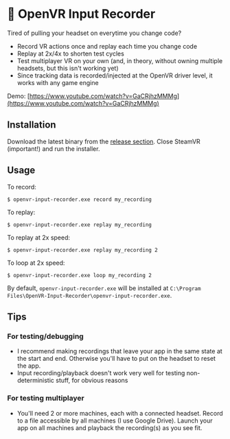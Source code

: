 # :red_circle: OpenVR Input Recorder
Tired of pulling your headset on everytime you change code?

* Record VR actions once and replay each time you change code
* Replay at 2x/4x to shorten test cycles
* Test multiplayer VR on your own (and, in theory, without owning multiple headsets, but this isn't working yet)
* Since tracking data is recorded/injected at the OpenVR driver level, it works with any game engine

Demo: [https://www.youtube.com/watch?v=GaCRjhzMMMg](https://www.youtube.com/watch?v=GaCRjhzMMMg)

## Installation
Download the latest binary from the [release section](https://github.com/lebek/openvr-input-recorder/releases). Close SteamVR (important!) and run the installer.

## Usage
To record:
```
$ openvr-input-recorder.exe record my_recording
```

To replay:
```
$ openvr-input-recorder.exe replay my_recording
```

To replay at 2x speed:
```
$ openvr-input-recorder.exe replay my_recording 2
```

To loop at 2x speed:
```
$ openvr-input-recorder.exe loop my_recording 2
```

By default, `openvr-input-recorder.exe` will be installed at `C:\Program Files\OpenVR-Input-Recorder\openvr-input-recorder.exe`.

## Tips

### For testing/debugging
* I recommend making recordings that leave your app in the same state at the start and end. Otherwise you'll have to put on the headset to reset the app.
* Input recording/playback doesn't work very well for testing non-deterministic stuff, for obvious reasons

### For testing multiplayer
* You'll need 2 or more machines, each with a connected headset. Record to a file accessible by all machines (I use Google Drive). Launch your app on all machines and playback the recording(s) as you see fit.
